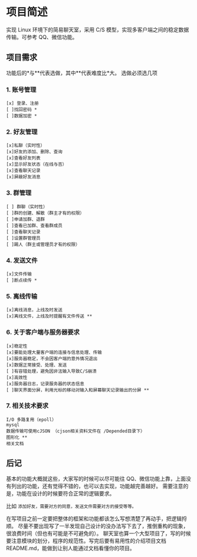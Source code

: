 # 项目简述

实现 Linux 环境下的简易聊天室，采用 C/S 模型，实现多客户端之间的稳定数据传输。可参考 QQ、微信功能。

## 项目需求

功能后的\*与\*\*代表选做，其中\*\*代表难度比\*大。 选做必须选几项

### 1. 账号管理

    [x] 登录、注册
    [ ]找回密码 *
    [ ]数据加密 *

### 2. 好友管理

    [x]私聊（实时性）
    [x]好友的添加、删除、查询
    [x]查看好友列表
    [x]显示好友状态（在线与否）
    [x]查看聊天记录
    [x]屏蔽好友消息

### 3. 群管理

    [ ] 群聊（实时性）
    [ ]群的创建、解散（群主才有的权限）
    [ ]申请加群、退群
    [ ]查看已加群、查看群成员
    [ ]查看聊天记录
    [ ]设置群管理员
    [ ]踢人（群主或管理员才有的权限）

### 4. 发送文件

    [x]文件传输
    [ ]断点续传 *

### 5. 离线传输

    [x]离线消息，上线及时发送
    [x]离线文件，上线及时提醒有文件传送 **

### 6. 关于客户端与服务器要求

    [x]稳定性
    [x]要能处理大量客户端的连接与信息处理、传输
    [x]服务器稳定，不会因客户端的意外情况退出
    [x]数据正常接受、处理、发送
    [ ]有容错处理，避免因非法输入导致C/S崩溃
    [x]高效性
    [x]服务器日志，记录服务器的状态信息
    [ ]聊天界面分屏，利用光标的移动对输入和屏幕聊天记录输出的分屏 **

### 7. 相关技术要求

    I/O 多路复用（epoll）
    mysql
    数据传输可使用cJSON （cjson相关资料文件在 /Depended目录下）
    图形化 **
    相关文档

## 后记

基本的功能大概就这些，大家写的时候可以尽可能往 QQ、微信功能上靠，上面没有列出的功能，还有觉得不错的，也可以去实现，功能越完善越好。 需要注意的是，功能在设计的时候要符合正常的逻辑要求。

比如 `添加好友，需要对方的同意，发送文件需要对方的接受等等。`

在写项目之前一定要把整体的框架和功能都该怎么写想清楚了再动手，把逻辑捋顺。 尽量不要出现写了一半发现自己设计的没办法写下去了，推倒重构的现象，很浪费时间（但也有可能是不可避免的）。 聊天室也算一个大型项目了，写的时候要注意模块的划分，程序的规范性。写完后要有易用性的介绍项目文档 README.md，能做到让别人能通过文档看懂你的项目。
